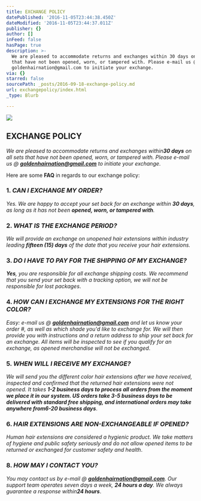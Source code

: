 ```yaml
---
title: EXCHANGE POLICY
datePublished: '2016-11-05T23:44:38.450Z'
dateModified: '2016-11-05T23:44:37.011Z'
publisher: {}
author: []
inFeed: false
hasPage: true
description: >-
  We are pleased to accommodate returns and exchanges within 30 days on all sets
  that have not been opened, worn, or tampered with. Please e-mail us @
  goldenhairnation@gmail.com to initiate your exchange.
via: {}
starred: false
sourcePath: _posts/2016-09-18-exchange-policy.md
url: exchangepolicy/index.html
_type: Blurb

---
```

![](https://the-grid-user-content.s3-us-west-2.amazonaws.com/efa21156-969b-48a5-a22d-0b1c2a6e2c9d.jpg)

## **EXCHANGE POLICY**

_We are pleased to accommodate returns and exchanges within**30 days** on all sets that have not been opened, worn, or tampered with. Please e-mail us @ **goldenhairnation@gmail.com** to initiate your exchange_.

Here are some **FAQ** in regards to our exchange policy:

### 1\. _**CAN I EXCHANGE MY ORDER?**_

_Yes. We are happy to accept your set back for an exchange within **30 days**, as long as it has not been **opened, worn, or tampered with**._

### 2\. _**WHAT IS THE EXCHANGE PERIOD?**_

_We will provide an exchange on unopened hair extensions within industry leading **fifteen (15) days** of the date that you receive your hair extensions._

### 3\. _**DO I HAVE TO PAY FOR THE SHIPPING OF MY EXCHANGE?**_

_**Yes**, you are responsible for all exchange shipping costs. We recommend that you send your set back with a tracking option, we will not be responsible for lost packages_.

### 4\. _**HOW CAN I EXCHANGE MY EXTENSIONS FOR THE RIGHT COLOR?**_

_Easy: e-mail us @ **goldenhairnation@gmail.com** and let us know your order \#, as well as which shade you'd like to exchange for. We will then provide you with instructions and a return address to ship your set back for an exchange. All items will be inspected to see if you qualify for an exchange, as opened merchandise will not be exchanged_.

### 5\. _**WHEN WILL I RECEIVE MY EXCHANGE?**_

_We will send you the different color hair extensions after we have received, inspected and confirmed that the returned hair extensions were not opened. It takes **1-2 business days **to process all orders from the moment we place it in our system. US orders take **3-5 business days** to be delivered with standard free shipping, and international orders may take anywhere from**6-20 business days**_.

### 6\. _**HAIR EXTENSIONS ARE NON-EXCHANGEABLE IF OPENED?**_

_Human hair extensions are considered a hygienic product. We take matters of hygiene and public safety seriously and do not allow opened items to be returned or exchanged for customer safety and health_.

### 8\. _**HOW MAY I CONTACT YOU?**_

_You may contact us by e-mail @ **goldenhairnation@gmail.com**. Our support team operates seven days a week, **24 hours a day**. We always guarantee a response within**24 hours**_.